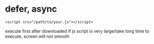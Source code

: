 # defer, async
`<script src="/path/to/your.js"></script>`

execute first after downloaded
if js script is very large/take long time to execute, screen will not smooth






